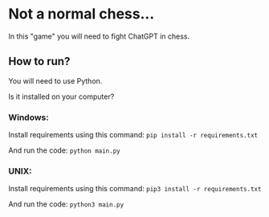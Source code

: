 # Not a normal chess...

In this "game" you will need to fight ChatGPT in chess.

## How to run?

You will need to use Python.

Is it installed on your computer?

### Windows:

Install requirements using this command: `pip install -r requirements.txt`

And run the code: `python main.py`

### UNIX:

Install requirements using this command: `pip3 install -r requirements.txt`

And run the code: `python3 main.py`
